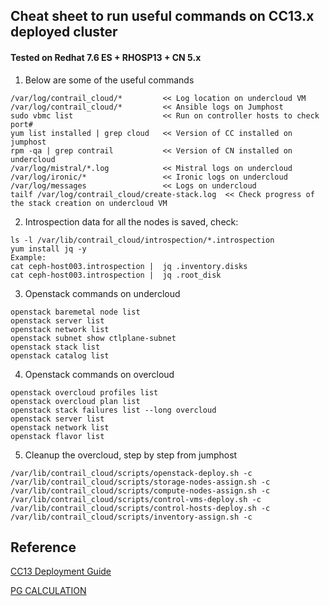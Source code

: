 ## Cheat sheet to run useful commands on CC13.x deployed cluster 
#### Tested on Redhat 7.6 ES + RHOSP13 + CN 5.x

1. Below are some of the useful commands 
```
/var/log/contrail_cloud/*         << Log location on undercloud VM
/var/log/contrail_cloud/*         << Ansible logs on Jumphost 
sudo vbmc list                    << Run on controller hosts to check port#
yum list installed | grep cloud   << Version of CC installed on jumphost
rpm -qa | grep contrail           << Version of CN installed on undercloud
/var/log/mistral/*.log            << Mistral logs on undercloud
/var/log/ironic/*                 << Ironic logs on undercloud
/var/log/messages                 << Logs on undercloud
tailf /var/log/contrail_cloud/create-stack.log  << Check progress of the stack creation on undercloud VM
```

2. Introspection data for all the nodes is saved, check:
```
ls -l /var/lib/contrail_cloud/introspection/*.introspection
yum install jq -y
Example: 
cat ceph-host003.introspection |  jq .inventory.disks
cat ceph-host003.introspection |  jq .root_disk
```

3. Openstack commands on undercloud
```
openstack baremetal node list
openstack server list
openstack network list
openstack subnet show ctlplane-subnet
openstack stack list
openstack catalog list
```

4. Openstack commands on overcloud
```
openstack overcloud profiles list
openstack overcloud plan list
openstack stack failures list --long overcloud
openstack server list
openstack network list
openstack flavor list
```

5. Cleanup the overcloud, step by step from jumphost
```
/var/lib/contrail_cloud/scripts/openstack-deploy.sh -c
/var/lib/contrail_cloud/scripts/storage-nodes-assign.sh -c
/var/lib/contrail_cloud/scripts/compute-nodes-assign.sh -c
/var/lib/contrail_cloud/scripts/control-vms-deploy.sh -c
/var/lib/contrail_cloud/scripts/control-hosts-deploy.sh -c
/var/lib/contrail_cloud/scripts/inventory-assign.sh -c
```

## Reference
[CC13 Deployment Guide](https://www.juniper.net/documentation/en_US/contrail5.0/information-products/pathway-pages/contrail-cloud-deployment-guide-13.0.pdf)

[PG CALCULATION](https://ceph.com/pgcalc/)
